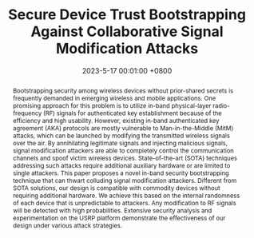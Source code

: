 ---
title:          "Secure Device Trust Bootstrapping Against Collaborative Signal Modification Attacks"
date:           2023-5-17 00:01:00 +0800
selected:       true
pub:            "IEEE Conference on Computer Communications (INFOCOM)"
# pub_pre:        "Submitted to "
# pub_post:       'Under review.'
pub_last:       ' <span class="badge badge-pill badge-publication badge-success">Spotlight</span>'
pub_date:       "2023"
# semantic_scholar_id: 204e3073870fae3d05bcbc2f6a8e263d9b72e776  # use this to retrieve citation count
abstract: >-
  Bootstrapping security among wireless devices without prior-shared secrets is frequently demanded in emerging wireless and mobile applications. One promising approach for this problem is to utilize in-band physical-layer radio-frequency (RF) signals for authenticated key establishment because of the efficiency and high usability. However, existing in-band authenticated key agreement (AKA) protocols are mostly vulnerable to Man-in-the-Middle (MitM) attacks, which can be launched by modifying the transmitted wireless signals over the air. By annihilating legitimate signals and injecting malicious signals, signal modification attackers are able to completely control the communication channels and spoof victim wireless devices. State-of-the-art (SOTA) techniques addressing such attacks require additional auxiliary hardware or are limited to single attackers. This paper proposes a novel in-band security bootstrapping technique that can thwart colluding signal modification attackers. Different from SOTA solutions, our design is compatible with commodity devices without requiring additional hardware. We achieve this based on the internal randomness of each device that is unpredictable to attackers. Any modification to RF signals will be detected with high probabilities. Extensive security analysis and experimentation on the USRP platform demonstrate the effectiveness of our design under various attack strategies.
cover:          /assets/images/covers/INFOCOM2023.png
authors:
  - Xiaochan Xue#
  - Shucheng Yu#
  - Min Song
links:
  Paper: https://ieeexplore.ieee.org/abstract/document/10229007
  # Code: https://github.com/luost26/academic-homepage
  # Unsplash: https://unsplash.com/photos/sliced-in-half-pineapple--_PLJZmHZzk
---